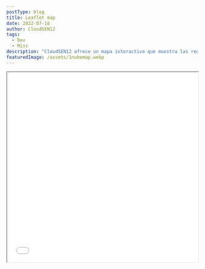 ```yaml
---
postType: blog
title: Leaflet map
date: 2022-07-18
author: CloudSEN12
tags:
  - Dev
  - Misc
description: "CloudSEN12 ofrece un mapa interactivo que muestra las regiones de interés (ROI) para la detección de nubes y sombras en imágenes satelitales. Este mapa permite a los usuarios explorar y descargar datos geográficos relevantes para estudios de teledetección y análisis ambiental."
featuredImage: /assets/1nubemap.webp
---
```




<iframe src="../../../assets/map.html" width="100%" height="500px"></iframe>